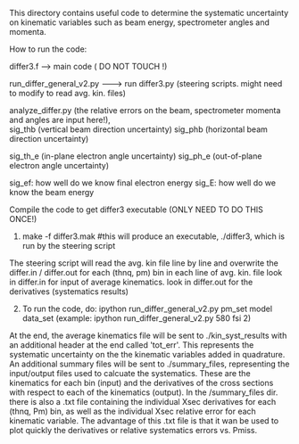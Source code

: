 This directory contains useful code to determine the systematic uncertainty
on kinematic variables such as beam energy, spectrometer angles and momenta.

How to run the code:

differ3.f  --> main code ( DO NOT TOUCH !)

run_differ_general_v2.py ---> run differ3.py (steering scripts. might need to modify to read avg. kin. files)

analyze_differ.py (the relative errors on the beam, spectrometer momenta and angles are input here!),  
sig_thb (vertical beam direction uncertainty)
sig_phb (horizontal beam direction uncertainty)

sig_th_e (in-plane electron angle uncertainty)
sig_ph_e (out-of-plane electron angle uncertainty)

sig_ef: how well do we know final electron energy
sig_E:  how well do we know the beam energy


Compile the code to get differ3 executable (ONLY NEED TO DO THIS ONCE!)
1) make -f differ3.mak   #this will produce an executable, ./differ3, which is run by
   the steering script

The steering script will read the avg. kin file line by line and
overwrite the differ.in / differ.out for each (thnq, pm) bin in each line of avg. kin. file
look in differ.in for input of average kinematics.
look in differ.out for the derivatives  (systematics results)

2) To run the code, do:
   ipython run_differ_general_v2.py pm_set model data_set
   (example: ipython run_differ_general_v2.py 580 fsi 2)

At the end, the average kinematics file will be sent to ./kin_syst_results with an additional header at the
end called 'tot_err'.  This represents the systematic uncertainty on the the kinematic variables added in
quadrature.  An additional summary files will be sent to ./summary_files, representing the input/output
files used to calcuate the systematics. These are the kinematics for each bin (input) and the derivatives
of the cross sections with respect to each of the kinematics (output). In the /summary_files dir. there is also 
a .txt file containing the individual Xsec derivatives for each (thnq, Pm) bin, as well as the individual Xsec
relative error for each kinematic variable. The advantage of this .txt file is that it wan be used to plot
quickly the derivatives or relative systematics errors vs. Pmiss.

